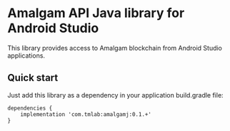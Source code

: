 # Amalgam API Java library for Android Studio
This library provides access to Amalgam blockchain from Android Studio applications.

## Quick start
Just add this library as a dependency in your application build.gradle file:
```
dependencies {
    implementation 'com.tmlab:amalgamj:0.1.+'
}
```
